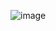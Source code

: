 ![image](https://github.com/ilrexho2011/Project-EULER-Possible-Solutions-Problems-301_to_400/assets/61479363/ede1a8ae-606a-45f6-8a91-6fe1d66c77c0)

